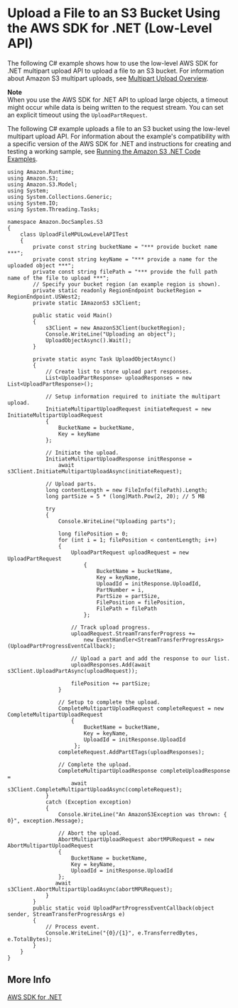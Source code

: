 # Upload a File to an S3 Bucket Using the AWS SDK for \.NET \(Low\-Level API\)<a name="LLuploadFileDotNet"></a>

The following C\# example shows how to use the low\-level AWS SDK for \.NET multipart upload API to upload a file to an S3 bucket\. For information about Amazon S3 multipart uploads, see [Multipart Upload Overview](mpuoverview.md)\.

**Note**  
When you use the AWS SDK for \.NET API to upload large objects, a timeout might occur while data is being written to the request stream\. You can set an explicit timeout using the `UploadPartRequest`\. 

The following C\# example uploads a file to an S3 bucket using the low\-level multipart upload API\. For information about the example's compatibility with a specific version of the AWS SDK for \.NET and instructions for creating and testing a working sample, see [Running the Amazon S3 \.NET Code Examples](UsingTheMPDotNetAPI.md#TestingDotNetApiSamples)\.

```
using Amazon.Runtime;
using Amazon.S3;
using Amazon.S3.Model;
using System;
using System.Collections.Generic;
using System.IO;
using System.Threading.Tasks;

namespace Amazon.DocSamples.S3
{
    class UploadFileMPULowLevelAPITest
    {
        private const string bucketName = "*** provide bucket name ***";
        private const string keyName = "*** provide a name for the uploaded object ***";
        private const string filePath = "*** provide the full path name of the file to upload ***";
        // Specify your bucket region (an example region is shown).
        private static readonly RegionEndpoint bucketRegion = RegionEndpoint.USWest2;
        private static IAmazonS3 s3Client;

        public static void Main()
        {
            s3Client = new AmazonS3Client(bucketRegion);
            Console.WriteLine("Uploading an object");
            UploadObjectAsync().Wait(); 
        }

        private static async Task UploadObjectAsync()
        {
            // Create list to store upload part responses.
            List<UploadPartResponse> uploadResponses = new List<UploadPartResponse>();

            // Setup information required to initiate the multipart upload.
            InitiateMultipartUploadRequest initiateRequest = new InitiateMultipartUploadRequest
            {
                BucketName = bucketName,
                Key = keyName
            };

            // Initiate the upload.
            InitiateMultipartUploadResponse initResponse =
                await s3Client.InitiateMultipartUploadAsync(initiateRequest);

            // Upload parts.
            long contentLength = new FileInfo(filePath).Length;
            long partSize = 5 * (long)Math.Pow(2, 20); // 5 MB

            try
            {
                Console.WriteLine("Uploading parts");
        
                long filePosition = 0;
                for (int i = 1; filePosition < contentLength; i++)
                {
                    UploadPartRequest uploadRequest = new UploadPartRequest
                        {
                            BucketName = bucketName,
                            Key = keyName,
                            UploadId = initResponse.UploadId,
                            PartNumber = i,
                            PartSize = partSize,
                            FilePosition = filePosition,
                            FilePath = filePath
                        };

                    // Track upload progress.
                    uploadRequest.StreamTransferProgress +=
                        new EventHandler<StreamTransferProgressArgs>(UploadPartProgressEventCallback);

                    // Upload a part and add the response to our list.
                    uploadResponses.Add(await s3Client.UploadPartAsync(uploadRequest));

                    filePosition += partSize;
                }

                // Setup to complete the upload.
                CompleteMultipartUploadRequest completeRequest = new CompleteMultipartUploadRequest
                    {
                        BucketName = bucketName,
                        Key = keyName,
                        UploadId = initResponse.UploadId
                     };
                completeRequest.AddPartETags(uploadResponses);

                // Complete the upload.
                CompleteMultipartUploadResponse completeUploadResponse =
                    await s3Client.CompleteMultipartUploadAsync(completeRequest);
            }
            catch (Exception exception)
            {
                Console.WriteLine("An AmazonS3Exception was thrown: { 0}", exception.Message);

                // Abort the upload.
                AbortMultipartUploadRequest abortMPURequest = new AbortMultipartUploadRequest
                {
                    BucketName = bucketName,
                    Key = keyName,
                    UploadId = initResponse.UploadId
                };
               await s3Client.AbortMultipartUploadAsync(abortMPURequest);
            }
        }
        public static void UploadPartProgressEventCallback(object sender, StreamTransferProgressArgs e)
        {
            // Process event. 
            Console.WriteLine("{0}/{1}", e.TransferredBytes, e.TotalBytes);
        }
    }
}
```

## More Info<a name="LLuploadFileDotNet-more-info"></a>

[AWS SDK for \.NET](https://aws.amazon.com/sdk-for-net/)